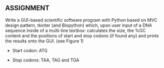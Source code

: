 ## ASSIGNMENT

Write a GUI-based scientific software program with Python based on MVC design pattern, tkinter (and Biopython) which, upon user input of a DNA sequence inside of a multi-line textbox: calculates the size, the %GC content and the positions of start and stop codons (if found any) and prints the results onto the GUI. (see Figure 1)

+ Start codon: ATG

+ Stop codons: TAA, TAG and TGA

